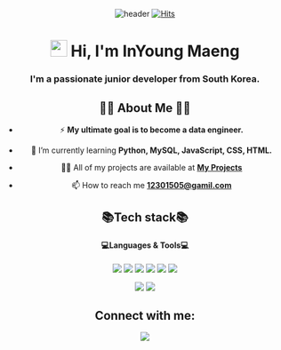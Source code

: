 <div align="center">
  
![header](https://capsule-render.vercel.app/api?type=shark&color=FFA7A7&height=120&section=header)
[![Hits](https://hits.seeyoufarm.com/api/count/incr/badge.svg?url=https%3A%2F%2Fgithub.com%2Fmaeng-in-young&count_bg=%2376E125&title_bg=%23163374&icon=apple.svg&icon_color=%23E7E7E7&title=hits&edge_flat=false)](https://hits.seeyoufarm.com)
  
  
  
<h1 align="center"><img src="https://raw.githubusercontent.com/MartinHeinz/MartinHeinz/master/wave.gif" width="30px"> Hi, I'm InYoung Maeng</h1>
<h3 align="center">I'm a passionate junior developer from South Korea.</h3>

## 🙋‍♂️ About Me 🙋‍♂️
  
- ⚡ **My ultimate goal is to become a data engineer.**

- 🌱 I’m currently learning **Python, MySQL, JavaScript, CSS, HTML.**

- 👨‍💻 All of my projects are available at **[My Projects](https://github.com/maeng-in-young?tab=projects)**

- 📫 How to reach me **12301505@gamil.com**


## 📚Tech stack📚 
<h4 align="center"> 💻Languages & Tools💻 </h4>

 
<img src="https://img.shields.io/badge/python-3670A0?style=for-the-badge&logo=python&logoColor=ffdd54">
<img src="https://img.shields.io/badge/MySQL-4479A1?style=for-the-badge&logo=MySQL&logoColor=white">
<img src="https://img.shields.io/badge/JAVA-007396?style=for-the-badge&logo=java&logoColor=white">
<img src="https://img.shields.io/badge/javascript-F7DF1E?style=for-the-badge&logo=javascript&logoColor=white">
<img src="https://img.shields.io/badge/html5-E34F26?style=for-the-badge&logo=html5&logoColor=white">
<img src="https://img.shields.io/badge/css3-1572B6?style=for-the-badge&logo=css3&logoColor=white"></p>
<img src="https://img.shields.io/badge/Visual%20Studio-5C2D91.svg?style=for-the-badge&logo=visual-studio&logoColor=white">
<img src="https://img.shields.io/badge/github-181717?style=for-the-badge&logo=github&logoColor=white">
</p>
</p>


## Connect with me:
<p align="left">

<a href = "https://www.instagram.com/in_zerooo/"><img src="https://img.icons8.com/fluent/48/000000/instagram-new.png"/></a>
  
</div>
